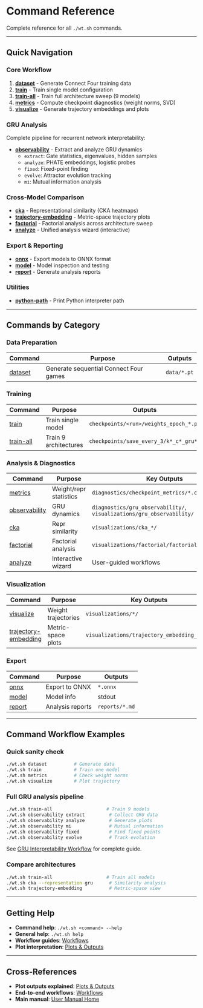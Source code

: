 # Command Reference

Complete reference for all `./wt.sh` commands.

---

## Quick Navigation

### Core Workflow
1. **[dataset](manual/commands/dataset)** - Generate Connect Four training data
2. **[train](manual/commands/train)** - Train single model configuration
3. **[train-all](manual/commands/train-all)** - Train full architecture sweep (9 models)
4. **[metrics](manual/commands/metrics)** - Compute checkpoint diagnostics (weight norms, SVD)
5. **[visualize](manual/commands/visualize)** - Generate trajectory embeddings and plots

### GRU Analysis
Complete pipeline for recurrent network interpretability:
- **[observability](manual/commands/observability)** - Extract and analyze GRU dynamics
  - `extract`: Gate statistics, eigenvalues, hidden samples
  - `analyze`: PHATE embeddings, logistic probes
  - `fixed`: Fixed-point finding
  - `evolve`: Attractor evolution tracking
  - `mi`: Mutual information analysis

### Cross-Model Comparison
- **[cka](manual/commands/cka)** - Representational similarity (CKA heatmaps)
- **[trajectory-embedding](manual/commands/trajectory-embedding)** - Metric-space trajectory plots
- **[factorial](manual/plots/factorial_heatmaps)** - Factorial analysis across architecture sweep
- **[analyze](manual/commands/analyze)** - Unified analysis wizard (interactive)

### Export & Reporting
- **[onnx](manual/commands/onnx)** - Export models to ONNX format
- **[model](manual/commands/model)** - Model inspection and testing
- **[report](manual/commands/report)** - Generate analysis reports

### Utilities
- **[python-path](manual/commands/python-path)** - Print Python interpreter path

---

## Commands by Category

### Data Preparation
| Command | Purpose | Outputs |
|---------|---------|---------|
| [dataset](manual/commands/dataset) | Generate sequential Connect Four games | `data/*.pt` |

### Training
| Command | Purpose | Outputs |
|---------|---------|---------|
| [train](manual/commands/train) | Train single model | `checkpoints/<run>/weights_epoch_*.pt` |
| [train-all](manual/commands/train-all) | Train 9 architectures | `checkpoints/save_every_3/k*_c*_gru*/` |

### Analysis & Diagnostics
| Command | Purpose | Key Outputs |
|---------|---------|-------------|
| [metrics](manual/commands/metrics) | Weight/repr statistics | `diagnostics/checkpoint_metrics/*.csv` |
| [observability](manual/commands/observability) | GRU dynamics | `diagnostics/gru_observability/`, `visualizations/gru_observability/` |
| [cka](manual/commands/cka) | Repr similarity | `visualizations/cka_*/` |
| [factorial](manual/plots/factorial_heatmaps) | Factorial analysis | `visualizations/factorial/factorial_heatmaps.png` |
| [analyze](manual/commands/analyze) | Interactive wizard | User-guided workflows |

### Visualization
| Command | Purpose | Key Outputs |
|---------|---------|-------------|
| [visualize](manual/commands/visualize) | Weight trajectories | `visualizations/*/` |
| [trajectory-embedding](manual/commands/trajectory-embedding) | Metric-space plots | `visualizations/trajectory_embedding_*.png` |

### Export
| Command | Purpose | Outputs |
|---------|---------|---------|
| [onnx](manual/commands/onnx) | Export to ONNX | `*.onnx` |
| [model](manual/commands/model) | Model info | stdout |
| [report](manual/commands/report) | Analysis reports | `reports/*.md` |

---

## Command Workflow Examples

### Quick sanity check
```bash
./wt.sh dataset          # Generate data
./wt.sh train            # Train one model
./wt.sh metrics          # Check weight norms
./wt.sh visualize        # Plot trajectory
```

### Full GRU analysis pipeline
```bash
./wt.sh train-all                    # Train 9 models
./wt.sh observability extract         # Collect GRU data
./wt.sh observability analyze         # Generate plots
./wt.sh observability mi              # Mutual information
./wt.sh observability fixed           # Find fixed points
./wt.sh observability evolve          # Track evolution
```

See [GRU Interpretability Workflow](manual/workflows/gru_interpretability) for complete guide.

### Compare architectures
```bash
./wt.sh train-all                    # Train all models
./wt.sh cka --representation gru      # Similarity analysis
./wt.sh trajectory-embedding          # Metric-space view
```

---

## Getting Help

- **Command help**: `./wt.sh <command> --help`
- **General help**: `./wt.sh help`
- **Workflow guides**: [Workflows](manual/workflows/)
- **Plot interpretation**: [Plots & Outputs](manual/plots/)

---

## Cross-References

- **Plot outputs explained**: [Plots & Outputs](manual/plots/)
- **End-to-end workflows**: [Workflows](manual/workflows/)
- **Main manual**: [User Manual Home](manual/)
